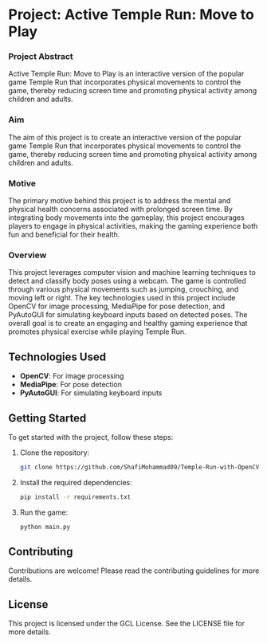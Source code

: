 
# Project: Active Temple Run: Move to Play

### Project Abstract
Active Temple Run: Move to Play is an interactive version of the popular game Temple Run that incorporates physical movements to control the game, thereby reducing screen time and promoting physical activity among children and adults.

### Aim
The aim of this project is to create an interactive version of the popular game Temple Run that incorporates physical movements to control the game, thereby reducing screen time and promoting physical activity among children and adults.

### Motive
The primary motive behind this project is to address the mental and physical health concerns associated with prolonged screen time. By integrating body movements into the gameplay, this project encourages players to engage in physical activities, making the gaming experience both fun and beneficial for their health.

### Overview
This project leverages computer vision and machine learning techniques to detect and classify body poses using a webcam. The game is controlled through various physical movements such as jumping, crouching, and moving left or right. The key technologies used in this project include OpenCV for image processing, MediaPipe for pose detection, and PyAutoGUI for simulating keyboard inputs based on detected poses. The overall goal is to create an engaging and healthy gaming experience that promotes physical exercise while playing Temple Run.

## Technologies Used
- **OpenCV**: For image processing
- **MediaPipe**: For pose detection
- **PyAutoGUI**: For simulating keyboard inputs

## Getting Started
To get started with the project, follow these steps:

1. Clone the repository:
   ```bash
   git clone https://github.com/ShafiMohammad09/Temple-Run-with-OpenCV.git
2. Install the required dependencies:
   ```bash
   pip install -r requirements.txt
3. Run the game:
   ```bash
   python main.py
   
## Contributing
Contributions are welcome! Please read the contributing guidelines for more details.

## License
This project is licensed under the GCL License. See the LICENSE file for more details.

